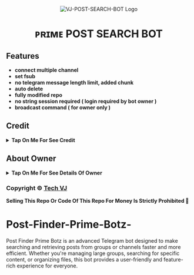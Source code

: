 <p align="center">
  <img src="https://envs.sh/zpt.jpg" alt="VJ-POST-SEARCH-BOT Logo">
</p>
<h1 align="center">
  ᴘʀɪᴍᴇ POST SEARCH BOT
</h1>

## Features

- <b>connect multiple channel
- set fsub
- no telegram message length limit, added chunk
- auto delete 
- fully modified repo
- no string session required ( login required by bot owner )
- broadcast command ( for owner only )</b>

## Credit

<b><details><summary>Tap On Me For See Credit</summary>

💝 Credit Goes To [Tech VJ](https://telegram.me/Kingvj01) So Don't Forgot To Give Credit

💘 Base Repo Credit [CyniteOfficial](https://github.com/CyniteOfficial)

💖 And Thank You So Much To All Who Help In This Journey 💕

Copyright ©️ [Tech VJ](https://telegram.me/Kingvj01)

</b>
</details>

## About Owner 

<b><details><summary>Tap On Me For See Details Of Owner</summary>

- Telegram Channel : [VJ Botz](https://telegram.me/VJ_Botz)
- Contact Link : [King VJ](https://telegram.me/Kingvj01)

</b>
</details>


### Copyright ©️ [Tech VJ](https://telegram.me/Kingvj01)

<b>Selling This Repo Or Code Of This Repo For Money Is Strictly Prohibited 🚫</b>


# Post-Finder-Prime-Botz-
Post Finder Prime Botz is an advanced Telegram bot designed to make searching and retrieving posts from groups or channels faster and more efficient. Whether you're managing large groups, searching for specific content, or organizing files, this bot provides a user-friendly and feature-rich experience for everyone.


